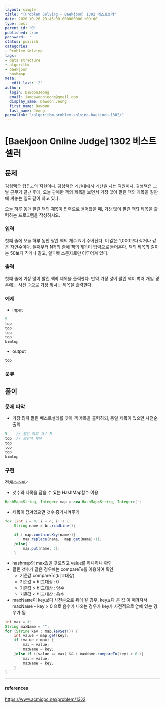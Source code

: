 ```yaml
---
layout: single
title: "[Problem Solving - Baekjoon] 1302 베스트셀러"
date: 2020-10-26 23:45:00.000000000 +09:00
type: post
parent_id: '0'
published: true
password: ''
status: publish
categories:
- Problem Solving
tags:
- data structure
- algorithm
- baekjoon
- hashmap
meta:
  _edit_last: '2'
author:
  login: DawoonJeong
  email: iamdawoonjeong@gmail.com
  display_name: Dawoon Jeong
  first_name: Dawoon
  last_name: Jeong
permalink: "/algorithm-problem-solving-baekjoon-1302/"
---
```

# [Baekjoon Online Judge] 1302 베스트셀러

## 문제
김형택은 탑문고의 직원이다. 김형택은 계산대에서 계산을 하는 직원이다. 김형택은 그날 근무가 끝난 후에, 오늘 판매한 책의 제목을 보면서 가장 많이 팔린 책의 제목을 칠판에 써놓는 일도 같이 하고 있다.

오늘 하루 동안 팔린 책의 제목이 입력으로 들어왔을 때, 가장 많이 팔린 책의 제목을 출력하는 프로그램을 작성하시오.

### 입력
첫째 줄에 오늘 하루 동안 팔린 책의 개수 N이 주어진다. 이 값은 1,000보다 작거나 같은 자연수이다. 둘째부터 N개의 줄에 책의 제목이 입력으로 들어온다. 책의 제목의 길이는 50보다 작거나 같고, 알파벳 소문자로만 이루어져 있다.

### 출력
첫째 줄에 가장 많이 팔린 책의 제목을 출력한다. 만약 가장 많이 팔린 책이 여러 개일 경우에는 사전 순으로 가장 앞서는 제목을 출력한다.

### 예제
- input

```java
5
top
top
top
top
kimtop
```

- output

```java
top
```

### 분류


## 풀이

### 문제 파악
- 가장 많이 팔린 베스트셀러를 찾아 책 제목을 출력하되, 동일 제목이 있으면 사전순 출력

```java
5    // 팔린 책의 개수 N
top  // 팔린책 제목
top
top
top
kimtop
```

### 구현

[전체소스보기](https://github.com/iamdawoonjeong/java-datastructure-algorithm/blob/master/java-algorithm-problem-solving/src/baekjoon/problem1302/Main.java)

- 갯수와 제목을 담을 수 있는 HashMap함수 이용

```java
HashMap<String, Integer> map = new HashMap<String, Integer>();
```

- 제목이 담겨있으면 갯수 증가시켜주기

```java
for (int i = 0; i < n; i++) {
    String name = br.readLine();

    if ( map.containsKey(name)){
        map.replace(name,  map.get(name)+1);
    }else{
        map.put(name, 1);
    }

```

- hashmap의 max값을 찾으려고 value를 하나하나 확인
- 팔린 갯수가 같은 경우에는 compareTo를 이용하여 확인
    * 기준값.compareTo(비교대상)
    * 기준값 = 비교대상 : 0
    * 기준값 > 비교대상 : 양수
    * 기준값 < 비교대상 : 음수
- maxName이 key보다 사전순으로 뒤에 갈 경우, key보다 큰 값 이 매겨져서 maxName - key > 0 으로 음수가 나오는 경우가 key가 사전적으로 앞에 있는 경우가 됨

```java
int max = 0;
String maxName = "";
for (String key : map.keySet()) {
    int value = map.get(key);
    if (value > max) {
        max = value;
        maxName = key;
    }else if ((value == max) && ( maxName.compareTo(key) > 0)){
        max = value;
        maxName = key;
    }
}
```

---

#### references
<https://www.acmicpc.net/problem/1302>
